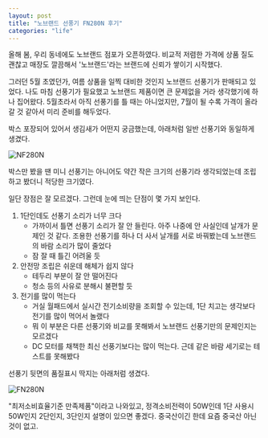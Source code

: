 ```yaml
---
layout: post
title: "노브랜드 선풍기 FN280N 후기"
categories: "life"
---
```


올해 봄, 우리 동네에도 노브랜드 점포가 오픈하였다. 비교적 저렴한 가격에 상품 질도 괜찮고 매장도 깔끔해서 '노브랜드'라는 브랜드에 신뢰가 쌓이기 시작했다.

그러던 5월 초였던가, 여름 상품을 일찍 대비한 것인지 노브랜드 선풍기가 판매되고 있었다. 나도 마침 선풍기가 필요했고 노브랜드 제품이면 큰 문제없을 거라 생각했기에 하나 집어왔다. 5월초라서 아직 선풍기를 틀 때는 아니었지만, 7월이 될 수록 가격이 올라갈 것 같아서 미리 준비를 해두었다.

박스 포장되어 있어서 생김새가 어떤지 궁금했는데, 아래처럼 일반 선풍기와 동일하게 생겼다.

![NF280N](https://i.imgur.com/pMZq8hH.jpg)

박스만 봤을 땐 미니 선풍기는 아니어도 약간 작은 크기의 선풍기라 생각되었는데 조립하고 봤더니 적당한 크기였다.

일단 장점은 잘 모르겠다. 그런데 눈에 띄는 단점이 몇 가지 보인다.

1. 1단인데도 선풍기 소리가 너무 크다
    - 가까이서 틀면 선풍기 소리가 잘 안 들린다. 아주 나중에 안 사실인데 날개가 문제인 것 같다. 조용한 선풍기를 하나 더 사서 날개를 서로 바꿔봤는데 노브랜드의 바람 소리가 많이 줄었다
    - 잠 잘 때 틀긴 어려울 듯
1. 안전망 조립은 쉬운데 해체가 쉽지 않다
    - 테두리 부분이 잘 안 떨어진다
    - 청소 등의 사유로 분해시 불편할 듯
1. 전기를 많이 먹는다
    - 거실 월패드에서 실시간 전기소비량을 조회할 수 있는데, 1단 치고는 생각보다 전기를 많이 먹어서 놀랬다
    - 뭐 이 부분은 다른 선풍기와 비교를 못해봐서 노브랜드 선풍기만의 문제인지는 모르겠다
    - DC 모터를 채책한 최신 선풍기보다는 많이 먹는다. 근데 같은 바람 세기로는 테스트를 못해봤다

선풍기 뒷면의 품질표시 딱지는 아래처럼 생겼다.

![FN280N](https://i.imgur.com/4rhQnB6.jpg)

"최저소비효율기준 만족제품"이라고 나와있고, 정격소비전력이 50W인데 1단 사용시 50W인지 2단인지, 3단인지 설명이 있으면 좋겠다. 중국산이긴 한데 요즘 중국산 아닌 것이 없고.

